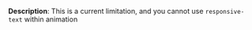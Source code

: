 __Description__: This is a current limitation, and you cannot use `responsive-text` within animation